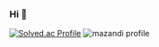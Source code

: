 ### Hi 👋
[![Solved.ac Profile](http://mazassumnida.wtf/api/v2/generate_badge?boj=kl45678)](https://solved.ac/kl45678/)
![mazandi profile](http://mazandi.herokuapp.com/api?handle={handle}&theme=warm)
<!--
**browniesss/browniesss** is a ✨ _special_ ✨ repository because its `README.md` (this file) appears on your GitHub profile.

Here are some ideas to get you started:

- 🔭 I’m currently working on ...
- 🌱 I’m currently learning ...
- 👯 I’m looking to collaborate on ...
- 🤔 I’m looking for help with ...
- 💬 Ask me about ...
- 📫 How to reach me: ...
- 😄 Pronouns: ...
- ⚡ Fun fact: ...
-->
